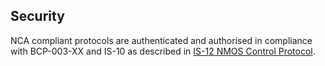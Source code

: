 ## Security

NCA compliant protocols are authenticated and authorised in compliance with BCP-003-XX and IS-10 as described in [IS-12 NMOS Control Protocol](https://specs.amwa.tv/is-12).
